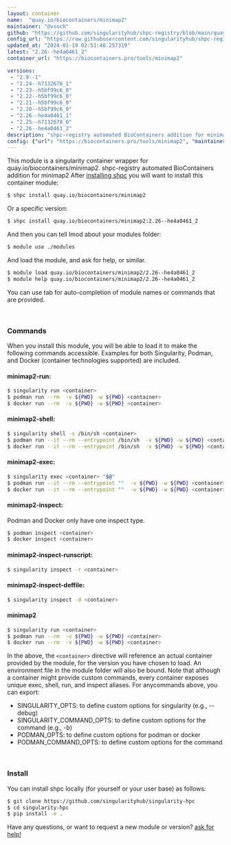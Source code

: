 ```yaml
---
layout: container
name:  "quay.io/biocontainers/minimap2"
maintainer: "@vsoch"
github: "https://github.com/singularityhub/shpc-registry/blob/main/quay.io/biocontainers/minimap2/container.yaml"
config_url: "https://raw.githubusercontent.com/singularityhub/shpc-registry/main/quay.io/biocontainers/minimap2/container.yaml"
updated_at: "2024-01-19 02:51:40.257319"
latest: "2.26--he4a0461_2"
container_url: "https://biocontainers.pro/tools/minimap2"

versions:
 - "2.9--1"
 - "2.24--h7132678_1"
 - "2.23--h5bf99c6_0"
 - "2.22--h5bf99c6_0"
 - "2.21--h5bf99c6_0"
 - "2.20--h5bf99c6_0"
 - "2.26--he4a0461_1"
 - "2.25--h7132678_0"
 - "2.26--he4a0461_2"
description: "shpc-registry automated BioContainers addition for minimap2"
config: {"url": "https://biocontainers.pro/tools/minimap2", "maintainer": "@vsoch", "description": "shpc-registry automated BioContainers addition for minimap2", "latest": {"2.26--he4a0461_2": "sha256:cd7c53b2dc251b86cb7c6058a0d45ecdd02d438ec39339ce67ae0015ee49d440"}, "tags": {"2.9--1": "sha256:a5ffd15959aff0e491f88561c1c632db1048c23b3257d7f8bc32bf6c7a044b40", "2.24--h7132678_1": "sha256:1f23d5cfbefb25ef4f9a0ee5b4f78d3b6cb0b3c955028d80e1d8b00bc97e299a", "2.23--h5bf99c6_0": "sha256:9c92147fd11759b5fc8ae02689b80075a134fce6b8f206a0dd7708cf2513f14d", "2.22--h5bf99c6_0": "sha256:54bc2790ccb2c2c4c24e0f78a5bb9108a9cb9ad91b1c038193a9fa75ab8b71f4", "2.21--h5bf99c6_0": "sha256:0e5701f734cedfa87a664d3625042d72e4a27dc7b8a4c68f73c62b89458ab77c", "2.20--h5bf99c6_0": "sha256:8cc6619d3b914a84ea94cb8eb82ebe71ad109e9fc8a432daf0ce61dba22f0f42", "2.26--he4a0461_1": "sha256:5eaf5622efda537f3a1694afc05cb1606a3afd2bc3fdf57984f65de7015d8441", "2.25--h7132678_0": "sha256:09d9cecd5f84627b3a4151244a1c766089ab00dd9f6501da9fce3a36fb77f823", "2.26--he4a0461_2": "sha256:cd7c53b2dc251b86cb7c6058a0d45ecdd02d438ec39339ce67ae0015ee49d440"}, "docker": "quay.io/biocontainers/minimap2"}
---
```


This module is a singularity container wrapper for quay.io/biocontainers/minimap2.
shpc-registry automated BioContainers addition for minimap2
After [installing shpc](#install) you will want to install this container module:


```bash
$ shpc install quay.io/biocontainers/minimap2
```

Or a specific version:

```bash
$ shpc install quay.io/biocontainers/minimap2:2.26--he4a0461_2
```

And then you can tell lmod about your modules folder:

```bash
$ module use ./modules
```

And load the module, and ask for help, or similar.

```bash
$ module load quay.io/biocontainers/minimap2/2.26--he4a0461_2
$ module help quay.io/biocontainers/minimap2/2.26--he4a0461_2
```

You can use tab for auto-completion of module names or commands that are provided.

<br>

### Commands

When you install this module, you will be able to load it to make the following commands accessible.
Examples for both Singularity, Podman, and Docker (container technologies supported) are included.

#### minimap2-run:

```bash
$ singularity run <container>
$ podman run --rm  -v ${PWD} -w ${PWD} <container>
$ docker run --rm  -v ${PWD} -w ${PWD} <container>
```

#### minimap2-shell:

```bash
$ singularity shell -s /bin/sh <container>
$ podman run --it --rm --entrypoint /bin/sh  -v ${PWD} -w ${PWD} <container>
$ docker run --it --rm --entrypoint /bin/sh  -v ${PWD} -w ${PWD} <container>
```

#### minimap2-exec:

```bash
$ singularity exec <container> "$@"
$ podman run --it --rm --entrypoint ""  -v ${PWD} -w ${PWD} <container> "$@"
$ docker run --it --rm --entrypoint ""  -v ${PWD} -w ${PWD} <container> "$@"
```

#### minimap2-inspect:

Podman and Docker only have one inspect type.

```bash
$ podman inspect <container>
$ docker inspect <container>
```

#### minimap2-inspect-runscript:

```bash
$ singularity inspect -r <container>
```

#### minimap2-inspect-deffile:

```bash
$ singularity inspect -d <container>
```



#### minimap2

```bash
$ singularity run <container>
$ podman run --rm  -v ${PWD} -w ${PWD} <container>
$ docker run --rm  -v ${PWD} -w ${PWD} <container>
```


In the above, the `<container>` directive will reference an actual container provided
by the module, for the version you have chosen to load. An environment file in the
module folder will also be bound. Note that although a container
might provide custom commands, every container exposes unique exec, shell, run, and
inspect aliases. For anycommands above, you can export:

 - SINGULARITY_OPTS: to define custom options for singularity (e.g., --debug)
 - SINGULARITY_COMMAND_OPTS: to define custom options for the command (e.g., -b)
 - PODMAN_OPTS: to define custom options for podman or docker
 - PODMAN_COMMAND_OPTS: to define custom options for the command

<br>

### Install

You can install shpc locally (for yourself or your user base) as follows:

```bash
$ git clone https://github.com/singularityhub/singularity-hpc
$ cd singularity-hpc
$ pip install -e .
```

Have any questions, or want to request a new module or version? [ask for help!](https://github.com/singularityhub/singularity-hpc/issues)